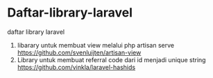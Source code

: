 # Daftar-library-laravel
daftar library laravel

1. libarary untuk membuat view melalui php artisan serve
   https://github.com/svenluijten/artisan-view
   <br>
2. Library untuk membuat referral code dari id menjadi unique string
   https://github.com/vinkla/laravel-hashids
